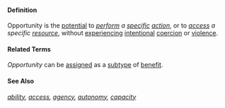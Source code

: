 #### Definition

Opportunity is the [potential](https://github.com/gcassel/Modular-Organization-Terminology/blob/master/terms/potential.md) to *[perform](https://github.com/gcassel/Modular-Organization-Terminology/blob/master/terms/perform.md) a [specific](https://github.com/gcassel/Modular-Organization-Terminology/blob/master/terms/specific.md) [action](https://github.com/gcassel/Modular-Organization-Terminology/blob/master/terms/action.md)*, or to *[access](https://github.com/gcassel/Modular-Organization-Terminology/blob/master/terms/access.md) a specific [resource](https://github.com/gcassel/Modular-Organization-Terminology/blob/master/terms/resource.md)*, without [experiencing](https://github.com/gcassel/Modular-Organization-Terminology/blob/master/terms/experience.md) [intentional](https://github.com/gcassel/Modular-Organization-Terminology/blob/master/terms/intend.md) [coercion](https://github.com/gcassel/Modular-Organization-Terminology/blob/master/terms/coercion.md) or [violence](https://github.com/gcassel/Modular-Organization-Terminology/blob/master/terms/violence.md).

#### Related Terms

*Opportunity* can be [assigned](https://github.com/gcassel/Modular-Organization-Terminology/blob/master/terms/assign.md) as a [subtype](https://github.com/gcassel/Modular-Organization-Terminology/blob/master/terms/subtype.md) of [benefit](https://github.com/gcassel/Modular-Organization-Terminology/blob/master/terms/benefit.md).

#### See Also

*[ability](https://github.com/gcassel/Modular-Organization-Terminology/blob/master/terms/ability.md), [access](https://github.com/gcassel/Modular-Organization-Terminology/blob/master/terms/access.md), [agency](https://github.com/gcassel/Modular-Organization-Terminology/blob/master/terms/agency.md), [autonomy](https://github.com/gcassel/Modular-Organization-Terminology/blob/master/terms/autonomy.md), [capacity](https://github.com/gcassel/Modular-Organization-Terminology/blob/master/terms/capacity.md)*

